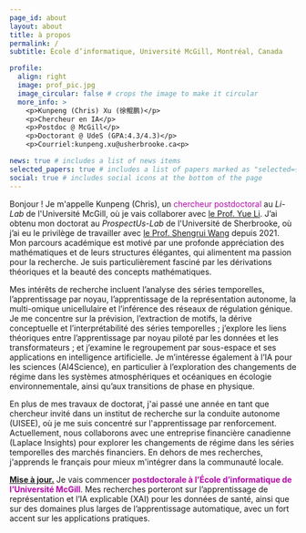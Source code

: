 ```yaml
---
page_id: about
layout: about
title: à propos
permalink: /
subtitle: École d’informatique, Université McGill, Montréal, Canada 

profile:
  align: right
  image: prof_pic.jpg
  image_circular: false # crops the image to make it circular
  more_info: >
    <p>Kunpeng (Chris) Xu (徐鲲鹏)</p>
    <p>Chercheur en IA</p>
    <p>Postdoc @ McGill</p>
    <p>Doctorant @ UdeS (GPA:4.3/4.3)</p>
    <p>Courriel:kunpeng.xu@usherbrooke.ca<p>

news: true # includes a list of news items
selected_papers: true # includes a list of papers marked as "selected={true}"
social: true # includes social icons at the bottom of the page
---
```




Bonjour ! Je m'appelle Kunpeng (Chris), un <span style="color:#b509ac">chercheur postdoctoral</span> au *Li-Lab* de l'Université McGill, où je vais collaborer avec <a href='https://www.cs.mcgill.ca/~yueli/'>le Prof. Yue Li</a>. J’ai obtenu mon doctorat au *ProspectUs-Lab* de l'Université de Sherbrooke, où j’ai eu le privilège de travailler avec <a href='https://www.usherbrooke.ca/recherche/fr/specialistes/details/shengrui.wang'>le Prof. Shengrui Wang</a> depuis 2021. Mon parcours académique est motivé par une profonde appréciation des mathématiques et de leurs structures élégantes, qui alimentent ma passion pour la recherche. Je suis particulièrement fasciné par les dérivations théoriques et la beauté des concepts mathématiques.

Mes intérêts de recherche incluent l’analyse des séries temporelles, l’apprentissage par noyau, l’apprentissage de la représentation autonome, la multi-omique unicellulaire et l’inférence des réseaux de régulation génique. Je me concentre sur la prévision, l’extraction de motifs, la dérive conceptuelle et l’interprétabilité des séries temporelles ; j’explore les liens théoriques entre l’apprentissage par noyau piloté par les données et les transformateurs ; et j’examine le regroupement par sous-espace et ses applications en intelligence artificielle. Je m’intéresse également à l’IA pour les sciences (AI4Science), en particulier à l’exploration des changements de régime dans les systèmes atmosphériques et océaniques en écologie environnementale, ainsi qu’aux transitions de phase en physique.

En plus de mes travaux de doctorat, j'ai passé une année en tant que chercheur invité dans un institut de recherche sur la conduite autonome (UISEE), où je me suis concentré sur l'apprentissage par renforcement. Actuellement, nous collaborons avec une entreprise financière canadienne (Laplace Insights) pour explorer les changements de régime dans les séries temporelles des marchés financiers. En dehors de mes recherches, j'apprends le français pour mieux m'intégrer dans la communauté locale.

**<a href='#'>Mise à jour.</a>** Je vais commencer **<span style="color:#b509ac">postdoctorale à l’École d’informatique de l’Université McGill</span>**. Mes recherches porteront sur l’apprentissage de représentation et l’IA explicable (XAI) pour les données de santé, ainsi que sur des domaines plus larges de l’apprentissage automatique, avec un fort accent sur les applications pratiques.

[//]: # (Je vais bientôt obtenir mon diplôme et je suis à la recherche de postes postdoctoraux ou à temps plein dans le domaine de l'apprentissage de la représentation/l'explicabilité de l'IA pour les séries temporelles et, plus généralement, en apprentissage automatique, avec une application pratique en vue.)